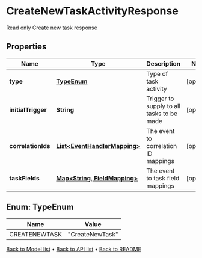 

# CreateNewTaskActivityResponse

Read only Create new task response

## Properties

| Name | Type | Description | Notes |
|------------ | ------------- | ------------- | -------------|
|**type** | [**TypeEnum**](#TypeEnum) | Type of task activity |  [optional] |
|**initialTrigger** | **String** | Trigger to supply to all tasks to be made |  [optional] |
|**correlationIds** | [**List&lt;EventHandlerMapping&gt;**](EventHandlerMapping.md) | The event to correlation ID mappings |  [optional] |
|**taskFields** | [**Map&lt;String, FieldMapping&gt;**](FieldMapping.md) | The event to task field mappings |  [optional] |



## Enum: TypeEnum

| Name | Value |
|---- | -----|
| CREATENEWTASK | &quot;CreateNewTask&quot; |



[Back to Model list](../README.md#documentation-for-models) &#8226; [Back to API list](../README.md#documentation-for-api-endpoints) &#8226; [Back to README](../README.md)


